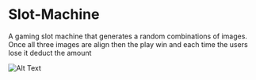 # Slot-Machine

   A gaming slot machine that generates a random combinations of images. Once all three images are align then the play win and each time the users lose it deduct the amount
   
   ![Alt Text](https://lucid-sammet-43c2e7.netlify.app/)

